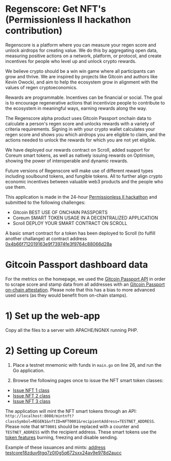 # Regenscore: Get NFT's (Permissionless II hackathon contribution) 
Regenscore is a platform where you can measure your regen score and unlock airdrops for creating value. We do this by aggregating open data, measuring positive actions on a network, platform, or protocol, and create incentives for people who level up and unlock crypto rewards.

We believe crypto should be a win win game where all participants can grow and thrive. We are inspired by projects like Gitcoin and authors like Kevin Owocki, and aim to help the ecosystem grow in alignment with the values of regen cryptoeconomics. 

Rewards are programmable. Incentives can be financial or social. The goal is to encourage regenerative actions that incentivize people to contribute to the ecosystem in meaningful ways, earning rewards along the way.

The Regenscore alpha product uses Gitcoin Passport onchain data to calculate a person's regen score and unlocks rewards with a variety of criteria requirements. Signing in with your crypto wallet calculates your regen score and shows you which airdrops you are eligible to claim, and the actions needed to unlock the rewards for which you are not yet eligible.

We have deployed our rewards contract on Scroll, added support for Coreum smart tokens, as well as natively issuing rewards on Optimism, showing the power of interoperable and dynamic rewards.

Future versions of Regenscore will make use of different reward types including soulbound tokens, and fungible tokens. All to further align crypto economic incentives between valuable web3 products and the people who use them.


This application is made in the 24-hour [Permissionless II hackathon](https://blockworks.co/event/permissionless-2023-hackathon/home) and submitted to the following challenges:

- Gitcoin BEST USE OF ONCHAIN PASSPORTS
- Coreum SMART TOKEN USAGE IN A DECENTRALIZED APPLICATION
- Scroll DEPLOY YOUR SMART CONTRACT ON SCROLL 

A basic smart contract for a token has been deployed to Scroll (to fulfill another challange) at contract address [0x4b66f712019163e9f73974fe3f9764c88066d28a](https://sepolia.scrollscan.dev/address/0x4b66f712019163e9f73974fe3f9764c88066d28a#code)
  
# Gitcoin Passport dashboard data
For the metrics on the homepage, we used the [Gitcoin Passport API](https://docs.passport.gitcoin.co/building-with-passport/api-reference#available-endpoints) in order to scrape score and stamp data from all addresses with an [Gitcoin Passport on-chain attestation](https://optimism.easscan.org/address/0x843829986e895facd330486a61Ebee9E1f1adB1a). Please note that this has a bias to more advanced used users (as they would benefit from on-chain stamps).

# 1) Set up the web-app
Copy all the files to a server with APACHE/NGNIX running PHP.

# 2) Setting up Coreum
1) Place a testnet mnemonic with funds in `main.go` on line 26, and run the Go application.

2) Browse the following pages once to issue the NFT smart token classes:
- [Issue NFT 1 class](http://localhost:8080/issueclass?classSymbol=REGEN1&className=Social%20Wizard&classDescription=Connected%20at%20least%20one%20social%20network%20account&royaltyRate=0.03)
- [Issue NFT 2 class](http://localhost:8080/issueclass?classSymbol=REGEN2&className=Stamp%20Collector&classDescription=Connected%20accounts%20to%20score%2020%20or%20above&royaltyRate=0.03)
- [Issue NFT 3 class](http://localhost:8080/issueclass?classSymbol=REGEN3&className=Public%20Goods%20Fren&classDescription=Funded%20public%20goods%20in%20Gitcoin%20Grants&royaltyRate=0.03)

The application will mint the NFT smart tokens through an API: `http://localhost:8080/mintnft?classSymbol=REGEN1&nftID=NFT0001&recipientAddress=TESTNET_ADDRESS`.
Please note that `NFT0001` should be replaced with a counter and `TESTNET_ADDRESS` with the recipient address.
These smart tokens use the [token features](https://docs.coreum.dev/modules/assetnft.html#token-features) burning, freezing and disable sending.

Example of these issuances and mints: [address testcore18zduv6tgq7z0l0g5q672sxx24av9e978d2aucc](https://explorer.testnet-1.coreum.dev/coreum/accounts/testcore18zduv6tgq7z0l0g5q672sxx24av9e978d2aucc)
